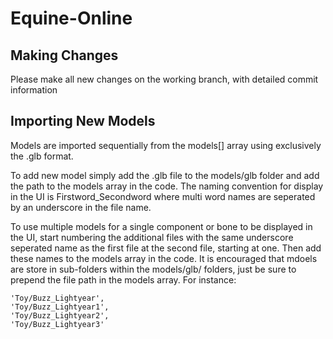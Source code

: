 # Equine-Online

## Making Changes

Please make all new changes on the working branch, with detailed commit information

## Importing New Models 

Models are imported sequentially from the models[] array using exclusively the .glb format.

To add new model simply add the .glb file to the models/glb folder and add the path to the models array in the code.
The naming convention for display in the UI is Firstword_Secondword where multi word names are seperated by an underscore in the file name.

To use multiple models for a single component or bone to be displayed in the UI, start numbering the additional files with the same underscore seperated name as the first file at the second file, starting at one. Then add these names to the models array in the code. It is encouraged that mdoels are store in sub-folders within the models/glb/ folders, just be sure to prepend the file path in the models array. For instance:

```
'Toy/Buzz_Lightyear',
'Toy/Buzz_Lightyear1',
'Toy/Buzz_Lightyear2',
'Toy/Buzz_Lightyear3'
```
